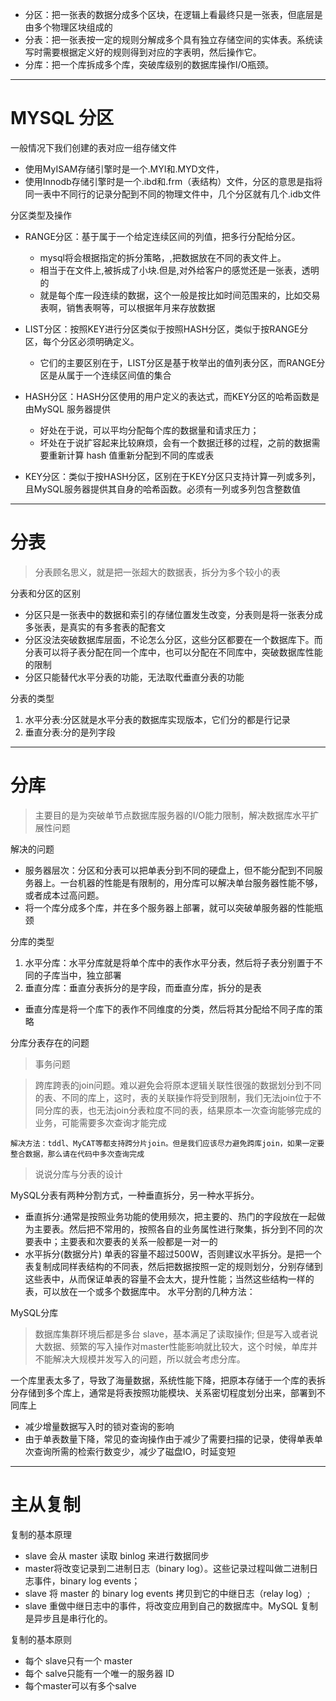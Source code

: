 * 分区：把一张表的数据分成多个区块，在逻辑上看最终只是一张表，但底层是由多个物理区块组成的
* 分表：把一张表按一定的规则分解成多个具有独立存储空间的实体表。系统读写时需要根据定义好的规则得到对应的字表明，然后操作它。
* 分库：把一个库拆成多个库，突破库级别的数据库操作I/O瓶颈。
----
# MYSQL 分区

一般情况下我们创建的表对应一组存储文件
* 使用MyISAM存储引擎时是一个.MYI和.MYD文件，
* 使用Innodb存储引擎时是一个.ibd和.frm（表结构）文件，分区的意思是指将同一表中不同行的记录分配到不同的物理文件中，几个分区就有几个.idb文件

分区类型及操作

* RANGE分区：基于属于一个给定连续区间的列值，把多行分配给分区。
  * mysql将会根据指定的拆分策略，,把数据放在不同的表文件上。
  * 相当于在文件上,被拆成了小块.但是,对外给客户的感觉还是一张表，透明的
  * 就是每个库一段连续的数据，这个一般是按比如时间范围来的，比如交易表啊，销售表啊等，可以根据年月来存放数据

* LIST分区：按照KEY进行分区类似于按照HASH分区，类似于按RANGE分区，每个分区必须明确定义。
   * 它们的主要区别在于，LIST分区是基于枚举出的值列表分区，而RANGE分区是从属于一个连续区间值的集合

* HASH分区：HASH分区使用的用户定义的表达式，而KEY分区的哈希函数是由MySQL 服务器提供 
    * 好处在于说，可以平均分配每个库的数据量和请求压力；
    * 坏处在于说扩容起来比较麻烦，会有一个数据迁移的过程，之前的数据需要重新计算 hash 值重新分配到不同的库或表

* KEY分区：类似于按HASH分区，区别在于KEY分区只支持计算一列或多列，且MySQL服务器提供其自身的哈希函数。必须有一列或多列包含整数值

----
# 分表
> 分表顾名思义，就是把一张超大的数据表，拆分为多个较小的表

分表和分区的区别
* 分区只是一张表中的数据和索引的存储位置发生改变，分表则是将一张表分成多张表，是真实的有多套表的配套文
* 分区没法突破数据库层面，不论怎么分区，这些分区都要在一个数据库下。而分表可以将子表分配在同一个库中，也可以分配在不同库中，突破数据库性能的限制
* 分区只能替代水平分表的功能，无法取代垂直分表的功能

分表的类型
1. 水平分表:分区就是水平分表的数据库实现版本，它们分的都是行记录
2. 垂直分表:分的是列字段
----
# 分库
> 主要目的是为突破单节点数据库服务器的I/O能力限制，解决数据库水平扩展性问题

解决的问题
* 服务器层次：分区和分表可以把单表分到不同的硬盘上，但不能分配到不同服务器上。一台机器的性能是有限制的，用分库可以解决单台服务器性能不够，或者成本过高问题。
* 将一个库分成多个库，并在多个服务器上部署，就可以突破单服务器的性能瓶颈

分库的类型
1. 水平分库：水平分库就是将单个库中的表作水平分表，然后将子表分别置于不同的子库当中，独立部署
2. 垂直分库：垂直分表拆分的是字段，而垂直分库，拆分的是表
  * 垂直分库是将一个库下的表作不同维度的分类，然后将其分配给不同子库的策略


分库分表存在的问题
> 事务问题

> 跨库跨表的join问题。难以避免会将原本逻辑关联性很强的数据划分到不同的表、不同的库上，这时，表的关联操作将受到限制，我们无法join位于不同分库的表，也无法join分表粒度不同的表，结果原本一次查询能够完成的业务，可能需要多次查询才能完成
```
解决方法：tddl、MyCAT等都支持跨分片join。但是我们应该尽力避免跨库join，如果一定要整合数据，那么请在代码中多次查询完成
```

> 说说分库与分表的设计

MySQL分表有两种分割方式，一种垂直拆分，另一种水平拆分。
* 垂直拆分:通常是按照业务功能的使用频次，把主要的、热门的字段放在一起做为主要表。然后把不常用的，按照各自的业务属性进行聚集，拆分到不同的次要表中；主要表和次要表的关系一般都是一对一的
* 水平拆分(数据分片) 单表的容量不超过500W，否则建议水平拆分。是把一个表复制成同样表结构的不同表，然后把数据按照一定的规则划分，分别存储到这些表中，从而保证单表的容量不会太大，提升性能；当然这些结构一样的表，可以放在一个或多个数据库中。 水平分割的几种方法：

MySQL分库
> 数据库集群环境后都是多台 slave，基本满足了读取操作; 但是写入或者说大数据、频繁的写入操作对master性能影响就比较大，这个时候，单库并不能解决大规模并发写入的问题，所以就会考虑分库。

一个库里表太多了，导致了海量数据，系统性能下降，把原本存储于一个库的表拆分存储到多个库上，通常是将表按照功能模块、关系密切程度划分出来，部署到不同库上
* 减少增量数据写入时的锁对查询的影响
* 由于单表数量下降，常见的查询操作由于减少了需要扫描的记录，使得单表单次查询所需的检索行数变少，减少了磁盘IO，时延变短
---
# 主从复制

复制的基本原理
* slave 会从 master 读取 binlog 来进行数据同步
* master将改变记录到二进制日志（binary log）。这些记录过程叫做二进制日志事件，binary log events；
* slave 将 master 的 binary log events 拷贝到它的中继日志（relay log）;
* slave 重做中继日志中的事件，将改变应用到自己的数据库中。MySQL 复制是异步且是串行化的。


复制的基本原则
* 每个 slave只有一个 master
* 每个 salve只能有一个唯一的服务器 ID
* 每个master可以有多个salve
